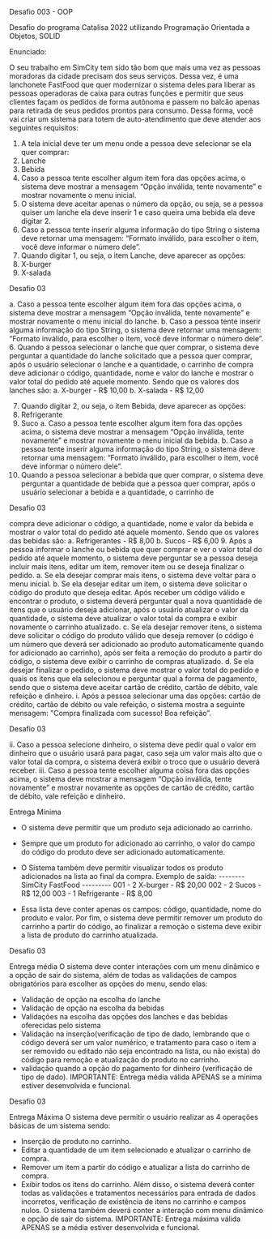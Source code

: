 Desafio 003 - OOP

Desafio do programa Catalisa 2022 utilizando Programação Orientada a Objetos, SOLID

Enunciado: 

O seu trabalho em SimCity tem sido tão bom que mais uma vez as pessoas
moradoras da cidade precisam dos seus serviços.
Dessa vez, é uma lanchonete FastFood que quer modernizar o sistema
deles para liberar as pessoas operadoras de caixa para outras funções e
permitir que seus clientes façam os pedidos de forma autônoma e passem
no balcão apenas para retirada de seus pedidos prontos para consumo.
Dessa forma, você vai criar um sistema para totem de auto-atendimento
que deve atender aos seguintes requisitos:
1. A tela inicial deve ter um menu onde a pessoa deve selecionar se ela
   quer comprar:
1. Lanche
2. Bebida
2. Caso a pessoa tente escolher algum item fora das opções acima, o
   sistema deve mostrar a mensagem “Opção inválida, tente
   novamente” e mostrar novamente o menu inicial.
3. O sistema deve aceitar apenas o número da opção, ou seja, se a
   pessoa quiser um lanche ela deve inserir 1 e caso queira uma bebida
   ela deve digitar 2.
4. Caso a pessoa tente inserir alguma informação do tipo String o
   sistema deve retornar uma mensagem: “Formato inválido, para
   escolher o item, você deve informar o número dele”.
5. Quando digitar 1, ou seja, o item Lanche, deve aparecer as opções:
1. X-burger
2. X-salada

Desafio 03

a. Caso a pessoa tente escolher algum item fora das opções
acima, o sistema deve mostrar a mensagem “Opção inválida,
tente novamente” e mostrar novamente o menu inicial do
lanche.
b. Caso a pessoa tente inserir alguma informação do tipo String,
o sistema deve retornar uma mensagem: “Formato inválido,
para escolher o item, você deve informar o número dele”.
6. Quando a pessoa selecionar o lanche que quer comprar, o sistema
   deve perguntar a quantidade do lanche solicitado que a pessoa quer
   comprar, após o usuário selecionar o lanche e a quantidade, o
   carrinho de compra deve adicionar o código, quantidade, nome e
   valor do lanche e mostrar o valor total do pedido até aquele
   momento. Sendo que os valores dos lanches são:
   a. X-burger - R$ 10,00
   b. X-salada - R$ 12,00

7. Quando digitar 2, ou seja, o item Bebida, deve aparecer as opções:
1. Refrigerante
2. Suco
   a. Caso a pessoa tente escolher algum item fora das opções
   acima, o sistema deve mostrar a mensagem “Opção inválida,
   tente novamente” e mostrar novamente o menu inicial da
   bebida.
   b. Caso a pessoa tente inserir alguma informação do tipo String,
   o sistema deve retornar uma mensagem: “Formato inválido,
   para escolher o item, você deve informar o número dele”.
8. Quando a pessoa selecionar a bebida que quer comprar, o sistema
   deve perguntar a quantidade de bebida que a pessoa quer comprar,
   após o usuário selecionar a bebida e a quantidade, o carrinho de

Desafio 03

compra deve adicionar o código, a quantidade, nome e valor da
bebida e mostrar o valor total do pedido até aquele momento. Sendo
que os valores das bebidas são:
a. Refrigerantes - R$ 8,00
b. Sucos - R$ 6,00
9. Após a pessoa informar o lanche ou bebida que quer comprar e ver o
   valor total do pedido até aquele momento, o sistema deve perguntar
   se a pessoa deseja incluir mais itens, editar um item, remover item
   ou se deseja finalizar o pedido.
   a. Se ela desejar comprar mais itens, o sistema deve voltar para o
   menu inicial.
   b. Se ela desejar editar um item, o sistema deve solicitar o código
   do produto que deseja editar. Após receber um código válido e
   encontrar o produto, o sistema deverá perguntar qual a nova
   quantidade de itens que o usuário deseja adicionar, após o
   usuário atualizar o valor da quantidade, o sistema deve
   atualizar o valor total da compra e exibir novamente o carrinho
   atualizado.
   c. Se ela desejar remover itens, o sistema deve solicitar o código
   do produto válido que deseja remover (o código é um número
   que deverá ser adicionado ao produto automaticamente
   quando for adicionado ao carrinho), após ser feita a remoção
   do produto a partir do código, o sistema deve exibir o carrinho
   de compras atualizado.
   d. Se ela desejar finalizar o pedido, o sistema deve mostrar o valor
   total do pedido e quais os itens que ela selecionou e perguntar
   qual a forma de pagamento, sendo que o sistema deve aceitar
   cartão de crédito, cartão de débito, vale refeição e dinheiro.
   i. Após a pessoa selecionar uma das opções: cartão de
   crédito, cartão de débito ou vale refeição, o sistema
   mostra a seguinte mensagem: "Compra finalizada com
   sucesso! Boa refeição”.

Desafio 03

ii. Caso a pessoa selecione dinheiro, o sistema deve pedir
qual o valor em dinheiro que o usuário usará para pagar,
caso seja um valor mais alto que o valor total da compra,
o sistema deverá exibir o troco que o usuário deverá
receber.
iii. Caso a pessoa tente escolher alguma coisa fora das
opções acima, o sistema deve mostrar a mensagem
“Opção inválida, tente novamente” e mostrar novamente
as opções de cartão de crédito, cartão de débito, vale
refeição e dinheiro.

Entrega Mínima
- O sistema deve permitir que um produto seja adicionado ao
  carrinho.
- Sempre que um produto for adicionado ao carrinho, o valor do
  campo do código do produto deve ser adicionado automaticamente.
- O Sistema também deve permitir visualizar todos os produto
  adicionados na lista ao final da compra.
  Exemplo de saída:
  -------- SimCity FastFood ---------
  001 - 2 X-burger - R$ 20,00
  002 - 2 Sucos - R$ 12,00
  003 - 1 Refrigerante - R$ 8,00

- Essa lista deve conter apenas os campos: código, quantidade, nome
  do produto e valor. Por fim, o sistema deve permitir remover um
  produto do carrinho a partir do código, ao finalizar a remoção o
  sistema deve exibir a lista de produto do carrinho atualizada.

Desafio 03

Entrega média
O sistema deve conter interações com um menu dinâmico e a opção de
sair do sistema, além de todas as validações de campos obrigatórios para
escolher as opções do menu, sendo elas:
- Validação de opção na escolha do lanche
- Validação de opção na escolha da bebidas
- Validações na escolha das opções dos lanches e das bebidas
  oferecidas pelo sistema
- Validação na inserção(verificação de tipo de dado, lembrando que o
  código deverá ser um valor numérico, e tratamento para caso o item
  a ser removido ou editado não seja encontrado na lista, ou não
  exista) do código para remoção e atualização do produto no carrinho.
- validação quando a opção do pagamento for dinheiro (verificação de
  tipo de dado).
  IMPORTANTE: Entrega média válida APENAS se a mínima estiver
  desenvolvida e funcional.

Desafio 03

Entrega Máxima
O sistema deve permitir o usuário realizar as 4 operações básicas de um
sistema sendo:
- Inserção de produto no carrinho.
- Editar a quantidade de um item selecionado e atualizar o carrinho de
  compra.
- Remover um item a partir do código e atualizar a lista do carrinho de
  compra.
- Exibir todos os itens do carrinho.
  Além disso, o sistema deverá conter todas as validações e tratamentos
  necessários para entrada de dados incorretos, verificação de existência de
  itens no carrinho e campos nulos.
  O sistema também deverá conter a interação com menu dinâmico e opção
  de sair do sistema.
  IMPORTANTE: Entrega máxima válida APENAS se a média estiver
  desenvolvida e funcional.
